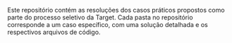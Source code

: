 Este repositório contém as resoluções dos casos práticos propostos como parte do processo seletivo da Target. Cada pasta no repositório corresponde a um caso específico, com uma solução detalhada e os respectivos arquivos de código.
